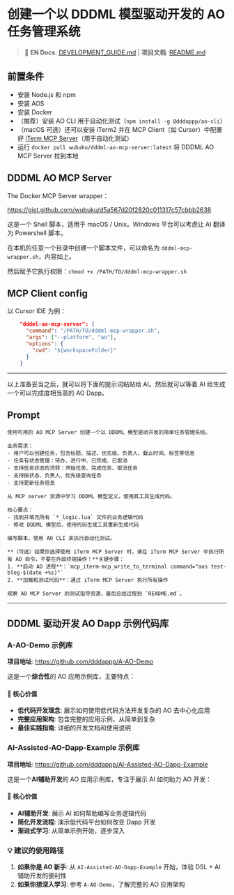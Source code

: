 # 创建一个以 DDDML 模型驱动开发的 AO 任务管理系统

> 📖 **EN Docs**: [DEVELOPMENT_GUIDE.md](DEVELOPMENT_GUIDE.md) | **项目文档**: [README.md](README.md)

## 前置条件

- 安装 Node.js 和 npm
- 安装 AOS
- 安装 Docker
- （推荐）安装 AO CLI 用于自动化测试（`npm install -g @dddappp/ao-cli`）
- （macOS 可选）还可以安装 iTerm2 并在 MCP Client（如 Cursor）中配置好 [iTerm MCP Server](https://github.com/ferrislucas/iterm-mcp)（用于自动化测试）
- 运行 `docker pull wubuku/dddml-ao-mcp-server:latest` 将 DDDML AO MCP Server 拉到本地

## DDDML AO MCP Server

The Docker MCP Server wrapper：

https://gist.github.com/wubuku/d5a567d20f2820c011317c57cbbb2638

这是一个 Shell 脚本，适用于 macOS / Unix。Windows 平台可以考虑让 AI 翻译为 Powershell 脚本。

在本机的任意一个目录中创建一个脚本文件，可以命名为 `dddml-mcp-wrapper.sh`，内容如上。

然后赋予它执行权限：`chmod +x /PATH/TO/dddml-mcp-wrapper.sh`

## MCP Client config

以 Cursor IDE 为例：

```json
    "dddml-ao-mcp-server": {
      "command": "/PATH/TO/dddml-mcp-wrapper.sh",
      "args": ["--platform", "ao"],
      "options": {
        "cwd": "${workspaceFolder}"
      }
    }
```

---

以上准备妥当之后，就可以将下面的提示词粘贴给 AI。然后就可以等着 AI 给生成一个可以完成度相当高的 AO Dapp。

## Prompt

```
使用可用的 AO MCP Server 创建一个以 DDDML 模型驱动开发的简单任务管理系统。

业务需求：
- 用户可以创建任务，包含标题、描述、优先级、负责人、截止时间、标签等信息
- 任务有状态管理：待办、进行中、已完成、已取消
- 支持任务状态的流转：开始任务、完成任务、取消任务
- 支持按状态、负责人、优先级查询任务
- 支持更新任务信息

从 MCP server 资源中学习 DDDML 模型定义，使用其工具生成代码。

核心要点：
- 找到并填充所有 `*_logic.lua` 文件的业务逻辑代码
- 修改 DDDML 模型后，使用代码生成工具重新生成代码

编写脚本，使用 AO CLI 来执行自动化测试。

**（可选）如果你选择使用 iTerm MCP Server 时，请在 iTerm MCP Server 中执行所有 AO 命令，不要在外部终端操作！**关键步骤：
1. **启动 AO 进程**：`mcp_iterm-mcp_write_to_terminal command="aos test-blog-$(date +%s)"`
2. **加载和测试代码**：通过 iTerm MCP Server 执行所有操作

观察 AO MCP Server 的测试指导资源，最后总结过程到 `README.md`。
```

---

## DDDML 驱动开发 AO Dapp 示例代码库

### A-AO-Demo 示例库

**项目地址**: https://github.com/dddappp/A-AO-Demo

这是一个**综合性**的 AO 应用示例库，主要特点：

#### 🎯 核心价值
- **低代码开发理念**: 展示如何使用低代码方法开发复杂的 AO 去中心化应用
- **完整应用架构**: 包含完整的应用示例，从简单到复杂
- **最佳实践指南**: 详细的开发文档和使用说明


### AI-Assisted-AO-Dapp-Example 示例库

**项目地址**: https://github.com/dddappp/AI-Assisted-AO-Dapp-Example

这是一个**AI辅助开发**的 AO 应用示例库，专注于展示 AI 如何助力 AO 开发：

#### 🎯 核心价值
- **AI辅助开发**: 展示 AI 如何帮助编写业务逻辑代码
- **简化开发流程**: 演示低代码平台如何改变 Dapp 开发
- **渐进式学习**: 从简单示例开始，逐步深入

### 💡 建议的使用路径

1. **如果你是 AO 新手**: 从 `AI-Assisted-AO-Dapp-Example` 开始，体验 DSL + AI 辅助开发的便利性
2. **如果你想深入学习**: 参考 `A-AO-Demo`，了解完整的 AO 应用架构
